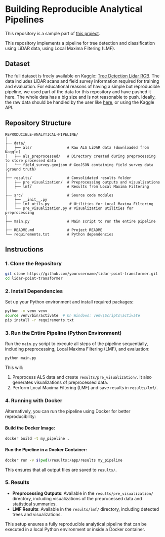 # Building Reproducible Analytical Pipelines

This repository is a sample part of [this project](https://github.com/mina-naseh/lidar-point-transformer).

This repository implements a pipeline for tree detection and classification using LiDAR data, using Local Maxima Filtering (LMF).

## Dataset

The full dataset is freely available on Kaggle: [Tree Detection Lidar RGB](https://www.kaggle.com/datasets/sentinel3734/tree-detection-lidar-rgb/data). The data includes LiDAR scans and field survey information required for training and evaluation.
For educational reasons of having a simple but reproducible pipeline, we used part of the data for this repository and have pushed it here. The whole data has a big size and is not reasonable to push.
Ideally, the raw data should be handled by the user like [here](https://github.com/mina-naseh/lidar-point-transformer), or using the Kaggle API.

## Repository Structure

```plaintext
REPRODUCIBLE-ANALYTICAL-PIPELINE/
│
├── data/
│   ├── als/                # Raw ALS LiDAR data (downloaded from Kaggle)
│   ├── als_preprocessed/   # Directory created during preprocessing to store processed data
│   └── field_survey.geojson # GeoJSON containing field survey data (ground truth)
│
├── results/                # Consolidated results folder
│   ├── pre_visualization/  # Preprocessing outputs and visualizations
│   ├── lmf/                # Results from Local Maxima Filtering
│
├── src/                    # Source code modules
│   ├── __init__.py
│   ├── lmf_utils.py         # Utilities for Local Maxima Filtering
│   └── pre_visualization.py # Visualization utilities for preprocessing
│
├── main.py                 # Main script to run the entire pipeline
│
├── README.md               # Project README
└── requirements.txt        # Python dependencies
```

## Instructions

### 1. Clone the Repository

```bash
git clone https://github.com/yourusername/lidar-point-transformer.git
cd lidar-point-transformer
```

### 2. Install Dependencies

Set up your Python environment and install required packages:

```bash
python -m venv venv
source venv/bin/activate  # On Windows: venv\Scripts\activate
pip install -r requirements.txt
```

### 3. Run the Entire Pipeline (Python Environment)

Run the `main.py` script to execute all steps of the pipeline sequentially, including preprocessing, Local Maxima Filtering (LMF), and evaluation:

```bash
python main.py
```

This will:

1. Preprocess ALS data and create `results/pre_visualization/`. It also generates visualizations of preprocessed data.
2. Perform Local Maxima Filtering (LMF) and save results in `results/lmf/`.

### 4. Running with Docker

Alternatively, you can run the pipeline using Docker for better reproducibility:

#### Build the Docker Image:
```bash
docker build -t my_pipeline .
```

#### Run the Pipeline in a Docker Container:
```bash
docker run -v $(pwd)/results:/app/results my_pipeline
```

This ensures that all output files are saved to `results/`.

### 5. Results

- **Preprocessing Outputs**: Available in the `results/pre_visualization/` directory, including visualizations of the preprocessed data and statistical summaries.
- **LMF Results**: Available in the `results/lmf/` directory, including detected trees and visualizations.

This setup ensures a fully reproducible analytical pipeline that can be executed in a local Python environment or inside a Docker container.

